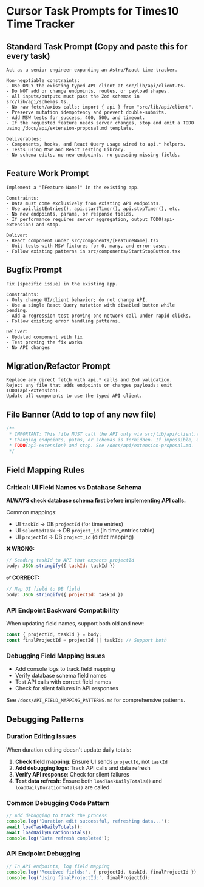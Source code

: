 # Cursor Task Prompts for Times10 Time Tracker

## Standard Task Prompt (Copy and paste this for every task)

```
Act as a senior engineer expanding an Astro/React time-tracker.

Non-negotiable constraints:
- Use ONLY the existing typed API client at src/lib/api/client.ts.
- Do NOT add or change endpoints, routes, or payload shapes.
- All inputs/outputs must pass the Zod schemas in src/lib/api/schemas.ts.
- No raw fetch/axios calls; import { api } from "src/lib/api/client".
- Preserve mutation idempotency and prevent double-submits.
- Add MSW tests for success, 400, 500, and timeout.
- If the requested feature needs server changes, stop and emit a TODO using /docs/api/extension-proposal.md template.

Deliverables:
- Components, hooks, and React Query usage wired to api.* helpers.
- Tests using MSW and React Testing Library.
- No schema edits, no new endpoints, no guessing missing fields.
```

## Feature Work Prompt

```
Implement a "[Feature Name]" in the existing app.

Constraints:
- Data must come exclusively from existing API endpoints.
- Use api.listEntries(), api.startTimer(), api.stopTimer(), etc.
- No new endpoints, params, or response fields.
- If performance requires server aggregation, output TODO(api-extension) and stop.

Deliver:
- React component under src/components/[FeatureName].tsx
- Unit tests with MSW fixtures for 0, many, and error cases.
- Follow existing patterns in src/components/StartStopButton.tsx
```

## Bugfix Prompt

```
Fix [specific issue] in the existing app.

Constraints:
- Only change UI/client behavior; do not change API.
- Use a single React Query mutation with disabled button while pending.
- Add a regression test proving one network call under rapid clicks.
- Follow existing error handling patterns.

Deliver:
- Updated component with fix
- Test proving the fix works
- No API changes
```

## Migration/Refactor Prompt

```
Replace any direct fetch with api.* calls and Zod validation.
Reject any file that adds endpoints or changes payloads; emit TODO(api-extension).
Update all components to use the typed API client.
```

## File Banner (Add to top of any new file)

```typescript
/**
 * IMPORTANT: This file MUST call the API only via src/lib/api/client.ts.
 * Changing endpoints, paths, or schemas is forbidden. If impossible, add a
 * TODO(api-extension) and stop. See /docs/api/extension-proposal.md.
 */
```

## Field Mapping Rules

### Critical: UI Field Names vs Database Schema
**ALWAYS check database schema first before implementing API calls.**

Common mappings:
- UI `taskId` → DB `projectId` (for time entries)
- UI `selectedTask` → DB `project_id` (in time_entries table)
- UI `projectId` → DB `project_id` (direct mapping)

**❌ WRONG:**
```javascript
// Sending taskId to API that expects projectId
body: JSON.stringify({ taskId: taskId })
```

**✅ CORRECT:**
```javascript
// Map UI field to DB field
body: JSON.stringify({ projectId: taskId })
```

### API Endpoint Backward Compatibility
When updating field names, support both old and new:
```typescript
const { projectId, taskId } = body;
const finalProjectId = projectId || taskId; // Support both
```

### Debugging Field Mapping Issues
- Add console logs to track field mapping
- Verify database schema field names
- Test API calls with correct field names
- Check for silent failures in API responses

See `/docs/API_FIELD_MAPPING_PATTERNS.md` for comprehensive patterns.

## Debugging Patterns

### Duration Editing Issues
When duration editing doesn't update daily totals:
1. **Check field mapping**: Ensure UI sends `projectId`, not `taskId`
2. **Add debugging logs**: Track API calls and data refresh
3. **Verify API response**: Check for silent failures
4. **Test data refresh**: Ensure both `loadTaskDailyTotals()` and `loadDailyDurationTotals()` are called

### Common Debugging Code Pattern
```javascript
// Add debugging to track the process
console.log('Duration edit successful, refreshing data...');
await loadTaskDailyTotals();
await loadDailyDurationTotals();
console.log('Data refresh completed');
```

### API Endpoint Debugging
```typescript
// In API endpoints, log field mapping
console.log('Received fields:', { projectId, taskId, finalProjectId });
console.log('Using finalProjectId:', finalProjectId);
```
